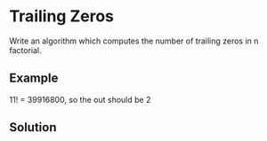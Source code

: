 Trailing Zeros
===


        
Write an algorithm which computes the number of trailing zeros in n factorial.    
    
Example
-------

11! = 39916800, so the out should be 2

Solution
--------
